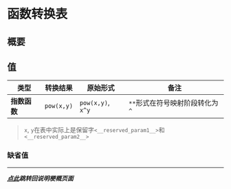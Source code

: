 # 函数转换表

## 概要  

## 值  
| 类型          | 转换结果            | 原始形式                                           | 备注                                                 |
|-------------|-----------------|------------------------------------------------|----------------------------------------------------|
| **指数函数**    | `pow(x,y)`      | `pow(x,y)`, `x^y`                      | `**`形式在符号映射阶段转化为`^`                                |

> `x`, `y`在表中实际上是保留字`<__reserved_param1__>`和`<__reserved_param2__>`  

### 缺省值  

---

***[点此](../项目说明梗概.md)跳转回说明梗概页面***

